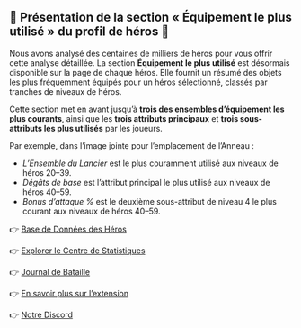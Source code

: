 ## 📢 Présentation de la section « Équipement le plus utilisé » du profil de héros 🚀

Nous avons analysé des centaines de milliers de héros pour vous offrir cette analyse détaillée. La section **Équipement le plus utilisé** est désormais disponible sur la page de chaque héros. Elle fournit un résumé des objets les plus fréquemment équipés pour un héros sélectionné, classés par tranches de niveaux de héros.

Cette section met en avant jusqu’à **trois des ensembles d’équipement les plus courants**, ainsi que les **trois attributs principaux** et **trois sous-attributs les plus utilisés** par les joueurs.

Par exemple, dans l’image jointe pour l’emplacement de l’Anneau :

- *L’Ensemble du Lancier* est le plus couramment utilisé aux niveaux de héros 20–39.
- *Dégâts de base* est l’attribut principal le plus utilisé aux niveaux de héros 40–59.
- *Bonus d’attaque %* est le deuxième sous-attribut de niveau 4 le plus courant aux niveaux de héros 40–59.

👉 [Base de Données des Héros](https://forgeofgames.com/heroes)

👉 [Explorer le Centre de Statistiques](https://forgeofgames.com/stats-hub)

👉 [Journal de Bataille](https://forgeofgames.com/battle-log)

👉 [En savoir plus sur l’extension](https://forgeofgames.com/help/browser-extension)

👉 [Notre Discord](https://discord.gg/4vFeeh7CZn)
